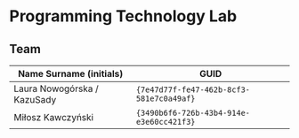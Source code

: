 # Programming Technology Lab

## Team

| Name Surname (initials)            | GUID                                     |
| ---------------------------------- | ---------------------------------------- |
| Laura Nowogórska / KazuSady        | `{7e47d77f-fe47-462b-8cf3-581e7c0a49af}` |
| Miłosz Kawczyński                  | `{3490b6f6-726b-43b4-914e-e3e60cc421f3}` |

